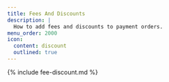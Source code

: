 ```yaml
---
title: Fees And Discounts
description: |
  How to add fees and discounts to payment orders.
menu_order: 2000
icon:
  content: discount
  outlined: true
---
```


{% include fee-discount.md %}
